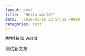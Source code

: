 ```yaml
---
layout: post
title:  "Hello world!"
date:   2016-01-16 23:54:12 +0800
categories: test
---
```

 
###Hello world

测试新文章